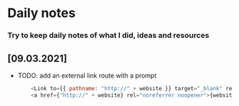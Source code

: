# Daily notes
### Try to keep daily notes of what I did, ideas and resources


## [09.03.2021]
  - TODO: add an external link route with a prompt
    ```js
        <Link to={{ pathname: "http://" + website }} target="_blank" rel="noreferrer noopener">{website}</Link>
        <a href={"http://" + website} rel="noreferrer noopener">{website}</a>
    ```